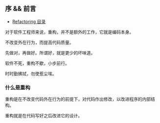 ## 序 && 前言

- [Refactoring 目录](./index.md)

对于软件工程师来说，重构，并不是额外的工作，它就是编码本身。

不改变外在行为，而提高代码质量。

先做对，再做好。所谓好，就是更少的坏味道。

软件不死，重构不歇，小步前行。

时时勤拂拭，勿使惹尘埃。

### 什么是重构

重构是在不改变代码外在行为的前提下，对代码作出修改，以改进程序的内部结构。

重构就是在代码写好之后改进它的设计。